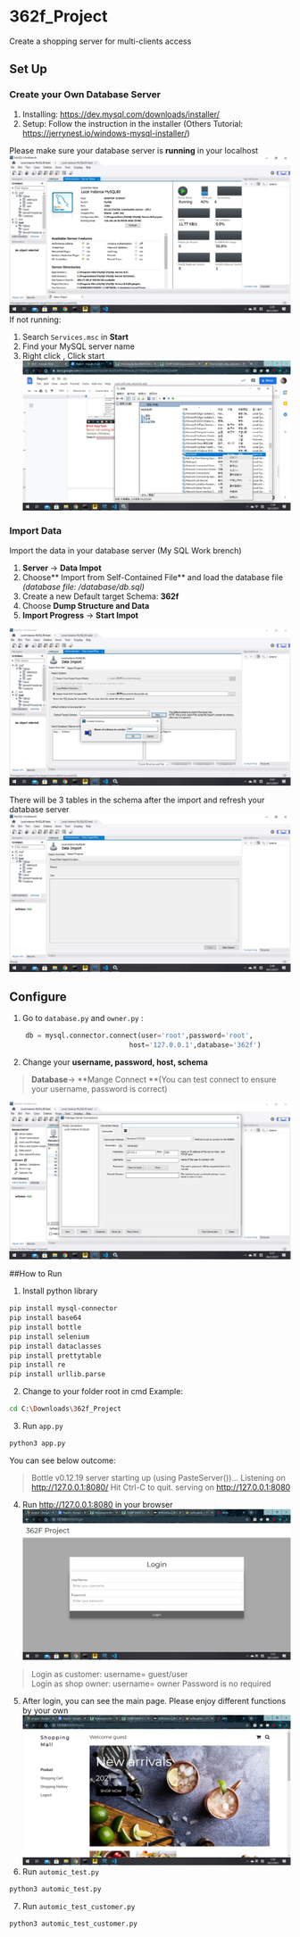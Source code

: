 # 362f_Project
Create a shopping server for multi-clients access
## Set Up
### Create your Own Database Server
1.  Installing: https://dev.mysql.com/downloads/installer/
2. Setup: Follow the instruction in the installer (Others Tutorial: https://jerrynest.io/windows-mysql-installer/)

Please make sure your database server is **running** in your localhost
![](https://github.com/Lukwok/362f_Project/blob/main/ReadMe_image/running_server.jpg)
If not running:
1.  Search `Services.msc` in **Start**
2.  Find your MySQL server name
3. Right click , Click start
![](https://github.com/Lukwok/362f_Project/blob/main/ReadMe_image/start_running.jpg)

### Import Data
Import the data in your database server (My SQL Work brench)
1.  **Server** -> **Data Impot**
2. Choose** Import from Self-Contained File** and load the database file
	*(database file: /database/db.sql)*
3.  Create a new Default target Schema: **362f**
4. Choose **Dump Structure and Data**
5. **Import Progress** -> **Start Impot**

![](https://github.com/Lukwok/362f_Project/blob/main/ReadMe_image/import_data.jpg)

There will be 3 tables in the schema after the import and refresh your database server
![](https://github.com/Lukwok/362f_Project/blob/main/ReadMe_image/tables.jpg)

## Configure
1. Go to `database.py` and `owner.py` :
```python
	db = mysql.connector.connect(user='root',password='root',
                              host='127.0.0.1',database='362f')
```
2. Change your **username, password, host, schema**
>**Database**-> **Mange Connect **(You can test connect to ensure your username, password is correct)

![](https://github.com/Lukwok/362f_Project/blob/main/ReadMe_image/Connection.jpg)

##How to Run
1.  Install python library
```bash
pip install mysql-connector
pip install base64
pip install bottle
pip install selenium
pip install dataclasses
pip install prettytable
pip install re
pip install urllib.parse
```
2. Change to your folder root in cmd 
Example:
```bash
cd C:\Downloads\362f_Project
```
3. Run `app.py`
```bash
python3 app.py
```
You can see below outcome:
> Bottle v0.12.19 server starting up (using PasteServer())...
Listening on http://127.0.0.1:8080/
Hit Ctrl-C to quit.
serving on http://127.0.0.1:8080

4. Run http://127.0.0.1:8080 in your browser
![](https://github.com/Lukwok/362f_Project/blob/main/ReadMe_image/login.jpg)
> Login as customer: username= guest/user  
Login as shop owner: username= owner 
Password is no required

5. After login, you can see the main page. Please enjoy different functions by your own
![](https://github.com/Lukwok/362f_Project/blob/main/ReadMe_image/home.jpg)
6. Run `automic_test.py`
```bash
python3 automic_test.py
```
7. Run `automic_test_customer.py`
```bash
python3 automic_test_customer.py
```

